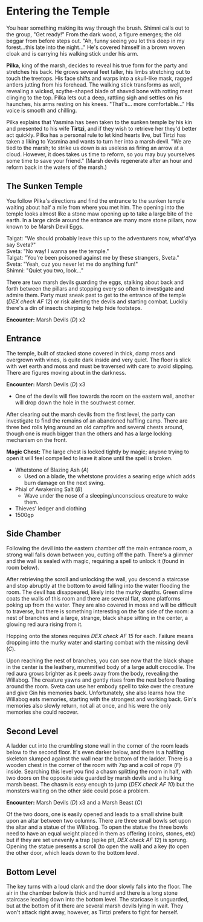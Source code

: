 # Entering the Temple
You hear something making its way through the brush. Shimni calls out to the group, "Get ready!" From the dark wood, a figure emerges; the old beggar from before steps out. "Ah, funny seeing you lot this deep in my forest...this late into the night..." He's covered himself in a brown woven cloak and is carrying his walking stick under his arm.

**Pilka**, king of the marsh, decides to reveal his true form for the party and stretches his back. He grows several feet taller, his limbs stretching out to touch the treetops. His face shifts and warps into a skull-like mask, ragged antlers jutting from his forehead. The walking stick transforms as well, revealing a wicked, scythe-shaped blade of shaved bone with rotting meat clinging to the top. Pilka lets out a deep, rattling sigh and settles on his haunches, his arms resting on his knees. "That's... more comfortable..." His voice is smooth and chilling.

Pilka explains that Yasmina has been taken to the sunken temple by his kin and presented to his wife **Tirtzi**, and if they wish to retrieve her they'd better act quickly. Pilka has a personal rule to let kind hearts live, but Tirtzi has taken a liking to Yasmina and wants to turn her into a marsh devil. "We are tied to the marsh; to strike us down is as useless as firing an arrow at a cloud. However, it does takes us time to reform, so you may buy yourselves some time to save your friend." (Marsh devils regenerate after an hour and reform back in the waters of the marsh.)

## The Sunken Temple
You follow Pilka's directions and find the entrance to the sunken temple waiting about half a mile from where you met him. The opening into the temple looks almost like a stone maw opening up to take a large bite of the earth. In a large circle around the entrance are many more stone pillars, now known to be Marsh Devil Eggs.

Talgat: "We should probably leave this up to the adventurers now, what'd'ya say Sveta?"<br/>
Sveta: "No way! I wanna see the temple."<br/>
Talgat: "You're been poisoned against me by these strangers, Sveta."<br/>
Sveta: "Yeah, cuz you never let me do anything fun!"<br/>
Shimni: "Quiet you two, look..."

There are two marsh devils guarding the eggs, stalking about back and forth between the pillars and stopping every so often to investigate and admire them. Party must sneak past to get to the entrance of the temple (_DEX check AF 12_) or risk alerting the devils and starting combat. Luckily there's a din of insects chirping to help hide footsteps.

**Encounter:** Marsh Devils (_D_) x2

## Entrance
The temple, built of stacked stone covered in thick, damp moss and overgrown with vines, is quite dark inside and very quiet. The floor is slick with wet earth and moss and must be traversed with care to avoid slipping. There are figures moving about in the darkness.

**Encounter:** Marsh Devils (_D_) x3

- One of the devils will flee towards the room on the eastern wall, another will drop down the hole in the southwest corner.

After clearing out the marsh devils from the first level, the party can investigate to find the remains of an abandoned halfling camp. There are three bed rolls lying around an old campfire and several chests around, though one is much bigger than the others and has a large locking mechanism on the front.

**Magic Chest:** The large chest is locked tightly by magic; anyone trying to open it will feel compelled to leave it alone until the spell is broken.

- Whetstone of Blazing Ash (_A_)
    - Used on a blade, the whetstone provides a searing edge which adds burn damage on the next swing.
- Phial of Awakening Salt (_B_)
    - Wave under the nose of a sleeping/unconscious creature to wake them.
- Thieves' ledger and clothing
- 1500gp

## Side Chamber
Following the devil into the eastern chamber off the main entrance room, a strong wall falls down between you, cutting off the path. There's a glimmer and the wall is sealed with magic, requiring a spell to unlock it (found in room below).

After retrieving the scroll and unlocking the wall, you descend a staircase and stop abruptly at the bottom to avoid falling into the water flooding the room. The devil has disappeared, likely into the murky depths. Green slime coats the walls of this room and there are several flat, stone platforms poking up from the water. They are also covered in moss and will be difficult to traverse, but there is something interesting on the far side of the room: a nest of branches and a large, strange, black shape sitting in the center, a glowing red aura rising from it.

Hopping onto the stones requires _DEX check AF 15_ for each. Failure means dropping into the murky water and starting combat with the missing devil (_C_).

Upon reaching the nest of branches, you can see now that the black shape in the center is the leathery, mummified body of a large adult crocodile. The red aura grows brighter as it peels away from the body, revealing the Willabog. The creature yawns and gently rises from the nest before floating around the room. Sveta can use her embody spell to take over the creature and give Gin his memories back. Unfortunately, she also learns how the Willabog eats memories, starting with the strongest and working back. Gin's memories also slowly return, not all at once, and his were the only memories she could recover.

## Second Level
A ladder cut into the crumbling stone wall in the corner of the room leads below to the second floor. It's even darker below, and there is a halfling skeleton slumped against the wall near the bottom of the ladder. There is a wooden chest in the corner of the room with 7sp and a coil of rope (_F_) inside. Searching this level you find a chasm splitting the room in half, with two doors on the opposite side guarded by marsh devils and a hulking marsh beast. The chasm is easy enough to jump (_DEX check AF 10_) but the monsters waiting on the other side could pose a problem.

**Encounter:** Marsh Devils (_D_) x3 and a Marsh Beast (_C_)

Of the two doors, one is easily opened and leads to a small shrine built upon an altar between two columns. There are three small bowls set upon the altar and a statue of the Willabog. To open the statue the three bowls need to have an equal weight placed in them as offering (coins, stones, etc) but if they are set unevenly a trap (spike pit, _DEX check AF 12_) is sprung. Opening the statue presents a scroll (to open the wall) and a key (to open the other door, which leads down to the bottom level.

## Bottom Level
The key turns with a loud clank and the door slowly falls into the floor. The air in the chamber below is thick and humid and there is a long stone staircase leading down into the bottom level. The staricase is unguarded, but at the bottom of it there are several marsh devils lying in wait. They won't attack right away, however, as Tirtzi prefers to fight for herself. 

